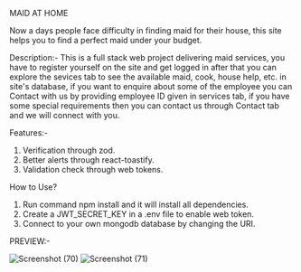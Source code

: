 MAID AT HOME

Now a days people face difficulty in finding maid for their house, this site helps you to find a perfect maid under your budget.

Description:-
This is a full stack web project delivering maid services, you have to register yourself on the site and get logged in after that you can explore the sevices tab to see the available maid, cook, house help, etc. in site's database, if you want to enquire about some of the employee you can Contact with us by providing employee ID given in services tab, if you have some special requirements then you can contact us through Contact tab and we will connect with you.

Features:-
1. Verification through zod.
2. Better alerts through react-toastify.
3. Validation check through web tokens.

 How to Use?
 1. Run command npm install and it will install all dependencies.
 2. Create a JWT_SECRET_KEY in a .env file to enable web token.
 3. Connect to your own mongodb database by changing the URI.

PREVIEW:-

![Screenshot (70)](https://github.com/yashpandey2003/Maid-at-home/assets/97399805/03c13f6a-91b2-457c-96b1-a0d416c4afe2)
![Screenshot (71)](https://github.com/yashpandey2003/Maid-at-home/assets/97399805/564c4a4c-9ed8-4293-b263-a7893fc69b01)


